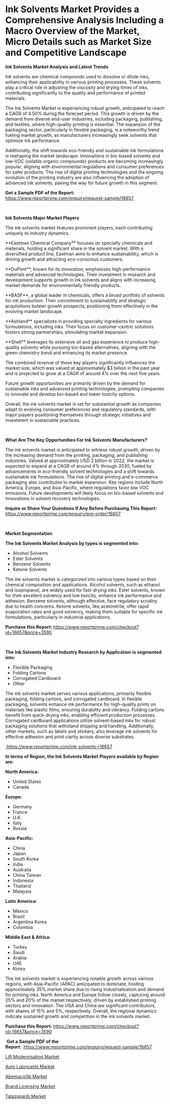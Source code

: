 <p><h1>Ink Solvents Market Provides a Comprehensive Analysis Including a Macro Overview of the Market, Micro Details such as Market Size and Competitive Landscape</h1></p><p><strong>Ink Solvents Market Analysis and Latest Trends</strong></p>
<p><p>Ink solvents are chemical compounds used to dissolve or dilute inks, enhancing their applicability in various printing processes. These solvents play a critical role in adjusting the viscosity and drying times of inks, contributing significantly to the quality and performance of printed materials. </p><p>The Ink Solvents Market is experiencing robust growth, anticipated to reach a CAGR of 4.50% during the forecast period. This growth is driven by the demand from diverse end-user industries, including packaging, publishing, and textiles, where high-quality printing is essential. The expansion of the packaging sector, particularly in flexible packaging, is a noteworthy trend fueling market growth, as manufacturers increasingly seek solvents that optimize ink performance.</p><p>Additionally, the shift towards eco-friendly and sustainable ink formulations is reshaping the market landscape. Innovations in bio-based solvents and low-VOC (volatile organic compounds) products are becoming increasingly popular, aligning with environmental regulations and consumer preferences for safer products. The rise of digital printing technologies and the ongoing evolution of the printing industry are also influencing the adoption of advanced ink solvents, paving the way for future growth in this segment.</p></p>
<p><strong>Get a Sample PDF of the Report:&nbsp;</strong> <a href="https://www.reportprime.com/enquiry/request-sample/16657?utm_campaign=120&utm_medium=2&utm_source=Github&utm_content=ia&utm_term=23112024&utm_id=ink-solvents">https://www.reportprime.com/enquiry/request-sample/16657</a></p>
<p>&nbsp;</p>
<p><strong>Ink Solvents Major Market Players</strong></p>
<p><p>The ink solvents market features prominent players, each contributing uniquely to industry dynamics. </p><p>**Eastman Chemical Company** focuses on specialty chemicals and materials, holding a significant share in the solvent market. With a diversified product line, Eastman aims to enhance sustainability, which is driving growth and attracting eco-conscious customers.</p><p>**DuPont**, known for its innovation, emphasizes high-performance materials and advanced technologies. Their investment in research and development supports growth in ink solvents and aligns with increasing market demands for environmentally friendly products.</p><p>**BASF**, a global leader in chemicals, offers a broad portfolio of solvents for ink production. Their commitment to sustainability and strategic acquisitions bolster growth prospects, positioning them effectively in the evolving market landscape.</p><p>**Ashland** specializes in providing specialty ingredients for various formulations, including inks. Their focus on customer-centric solutions fosters strong partnerships, stimulating market expansion.</p><p>**Shell** leverages its extensive oil and gas experience to produce high-quality solvents while pursuing bio-based alternatives, aligning with the green chemistry trend and enhancing its market presence.</p><p>The combined revenue of these key players significantly influences the market size, which was valued at approximately $3 billion in the past year and is projected to grow at a CAGR of around 4% over the next five years.</p><p>Future growth opportunities are primarily driven by the demand for sustainable inks and advanced printing technologies, prompting companies to innovate and develop bio-based and lower-toxicity options.</p><p>Overall, the ink solvents market is set for substantial growth as companies adapt to evolving consumer preferences and regulatory standards, with major players positioning themselves through strategic initiatives and investment in sustainable practices.</p></p>
<p>&nbsp;</p>
<p><strong>What Are The Key Opportunities For Ink Solvents Manufacturers?</strong></p>
<p><p>The ink solvents market is anticipated to witness robust growth, driven by the increasing demand from the printing, packaging, and publishing industries. Valued at approximately USD 2 billion in 2022, the market is expected to expand at a CAGR of around 4% through 2030, fueled by advancements in eco-friendly solvent technologies and a shift towards sustainable ink formulations. The rise of digital printing and e-commerce packaging also contributes to market expansion. Key regions include North America, Europe, and Asia-Pacific, where regulations favor low VOC emissions. Future developments will likely focus on bio-based solvents and innovations in solvent recovery technologies.</p></p>
<p><strong>Inquire or Share Your Questions If Any Before Purchasing This Report:</strong> <a href="https://www.reportprime.com/enquiry/pre-order/16657?utm_campaign=120&utm_medium=2&utm_source=Github&utm_content=ia&utm_term=23112024&utm_id=ink-solvents">https://www.reportprime.com/enquiry/pre-order/16657</a></p>
<p>&nbsp;</p>
<p><strong>Market Segmentation</strong></p>
<p><strong>The Ink Solvents Market Analysis by types is segmented into:</strong></p>
<p><ul><li>Alcohol Solvents</li><li>Ester Solvents</li><li>Benzene Solvents</li><li>Ketone Solvents</li></ul></p>
<p><p>The ink solvents market is categorized into various types based on their chemical composition and applications. Alcohol solvents, such as ethanol and isopropanol, are widely used for fast-drying inks. Ester solvents, known for their excellent solvency and low toxicity, enhance ink performance and adhesion. Benzene solvents, although effective, face regulatory scrutiny due to health concerns. Ketone solvents, like acetonitrile, offer rapid evaporation rates and good solvency, making them suitable for specific ink formulations, particularly in industrial applications.</p></p>
<p><strong>Purchase this Report:&nbsp;</strong><a href="https://www.reportprime.com/checkout?id=16657&price=3590&utm_campaign=120&utm_medium=2&utm_source=Github&utm_content=ia&utm_term=23112024&utm_id=ink-solvents">https://www.reportprime.com/checkout?id=16657&price=3590</a></p>
<p>&nbsp;</p>
<p><strong>The Ink Solvents Market Industry Research by Application is segmented into:</strong></p>
<p><ul><li>Flexible Packaging</li><li>Folding Cartons</li><li>Corrugated Cardboard</li><li>Other</li></ul></p>
<p><p>The ink solvents market serves various applications, primarily flexible packaging, folding cartons, and corrugated cardboard. In flexible packaging, solvents enhance ink performance for high-quality prints on materials like plastic films, ensuring durability and vibrancy. Folding cartons benefit from quick-drying inks, enabling efficient production processes. Corrugated cardboard applications utilize solvent-based inks for robust packaging solutions that withstand shipping and handling. Additionally, other markets, such as labels and stickers, also leverage ink solvents for effective adhesion and print clarity across diverse substrates.</p></p>
<p><a href="https://www.reportprime.com/ink-solvents-r16657?utm_campaign=120&utm_medium=2&utm_source=Github&utm_content=ia&utm_term=23112024&utm_id=ink-solvents">&nbsp;https://www.reportprime.com/ink-solvents-r16657</a></p>
<p><strong>In terms of Region, the Ink Solvents Market Players available by Region are:</strong></p>
<p>
    <p> <strong> North America: </strong>
        <ul>
            <li>United States</li>
            <li>Canada</li>
        </ul>
        </p> 
    <p> <strong> Europe: </strong>
        <ul>
            <li>Germany</li>
            <li>France</li>
            <li>U.K.</li>
            <li>Italy</li>
            <li>Russia</li>
        </ul>
        </p> 
    <p> <strong> Asia-Pacific: </strong>
        <ul>
            <li>China</li>
            <li>Japan</li>
            <li>South Korea</li>
            <li>India</li>
            <li>Australia</li>
            <li>China Taiwan</li>
            <li>Indonesia</li>
            <li>Thailand</li>
            <li>Malaysia</li>
        </ul>
        </p> 
    <p> <strong> Latin America: </strong>
        <ul>
            <li>Mexico</li>
            <li>Brazil</li>
            <li>Argentina Korea</li>
            <li>Colombia</li>
        </ul>
        </p> 
    <p> <strong> Middle East & Africa: </strong>
        <ul>
            <li>Turkey</li>
            <li>Saudi</li>
            <li>Arabia</li>
            <li>UAE</li>
            <li>Korea</li>
        </ul>
    </p>
    </p>
<p><p>The ink solvents market is experiencing notable growth across various regions, with Asia-Pacific (APAC) anticipated to dominate, holding approximately 35% market share due to rising industrialization and demand for printing inks. North America and Europe follow closely, capturing around 25% and 20% of the market respectively, driven by established printing sectors and innovation. The USA and China are significant contributors, with shares of 15% and 5%, respectively. Overall, the regional dynamics indicate sustained growth and competition in the ink solvents market.</p></p>
<p><strong>Purchase this Report: </strong><a href="https://www.reportprime.com/checkout?id=16657&price=3590&utm_campaign=120&utm_medium=2&utm_source=Github&utm_content=ia&utm_term=23112024&utm_id=ink-solvents">https://www.reportprime.com/checkout?id=16657&price=3590</a></p>
<p>&nbsp;<strong>Get a Sample PDF of the Report:&nbsp;&nbsp;</strong><a href="https://www.reportprime.com/enquiry/request-sample/16657?utm_campaign=120&utm_medium=2&utm_source=Github&utm_content=ia&utm_term=23112024&utm_id=ink-solvents">https://www.reportprime.com/enquiry/request-sample/16657</a></p>
<p><strong></strong></p>
<p><p><a href="https://issuu.com/reportprime-2/docs/lift-modernisation-market-size-2030_3476dfc811df94?utm_campaign=120&utm_medium=2&utm_source=Github&utm_content=ia&utm_term=23112024&utm_id=ink-solvents">Lift Modernisation Market</a></p><p><a href="https://github.com/thorntocarlota7676/Market-Research-Report-List-1/blob/main/auto-lubricants-market.md?utm_campaign=120&utm_medium=2&utm_source=Github&utm_content=ia&utm_term=23112024&utm_id=ink-solvents">Auto Lubricants Market</a></p><p><a href="https://www.linkedin.com/pulse/forecasting-growth-abemaciclib-market-2024-2031-revenue-share-x7iff?utm_campaign=120&utm_medium=2&utm_source=Github&utm_content=ia&utm_term=23112024&utm_id=ink-solvents">Abemaciclib Market</a></p><p><a href="https://issuu.com/reportprime-2/docs/brand-licensing-market-size-2030.pp_76396e2f1129a5?utm_campaign=120&utm_medium=2&utm_source=Github&utm_content=ia&utm_term=23112024&utm_id=ink-solvents">Brand Licensing Market</a></p><p><a href="https://www.linkedin.com/pulse/qualitative-quantitative-insights-talazoparib-market-estimated-ykx3f?utm_campaign=120&utm_medium=2&utm_source=Github&utm_content=ia&utm_term=23112024&utm_id=ink-solvents">Talazoparib Market</a></p></p>